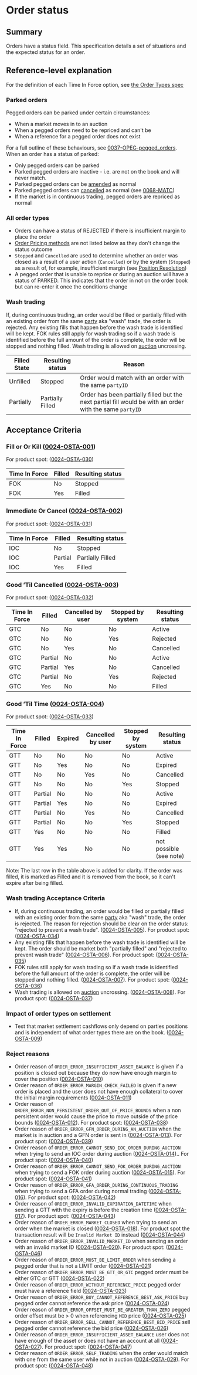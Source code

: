 # Order status

## Summary

Orders have a status field. This specification details a set of situations and the expected status for an order.

## Reference-level explanation

For the definition of each Time In Force option, see [the Order Types spec](./0014-ORDT-order_types.md#time-in-force--validity)

### Parked orders

Pegged orders can be parked under certain circumstances:

- When a market moves in to an auction
- When a pegged orders need to be repriced and can't be
- When a reference for a pegged order does not exist

For a full outline of these behaviours, see [0037-OPEG-pegged_orders](./0037-OPEG-pegged_orders.md#guide-level-explanation). When an order has a status of parked:

- Only pegged orders can be parked
- Parked pegged orders are inactive - i.e. are not on the book and will never match.
- Parked pegged orders can be [amended](./0004-AMND-amends.md) as normal
- Parked pegged orders can [cancelled](./0033-OCAN-cancel_orders.md) as normal (see [0068-MATC](./0068-MATC-matching_engine.md#0068-MATC-033))
- If the market is in continuous trading, pegged orders are repriced as normal

### All order types

- Orders can have a status of REJECTED if there is insufficient margin to place the order
- [Order Pricing methods](./0014-ORDT-order_types.md) are not listed below as they don't change the status outcome
- `Stopped` and `Cancelled` are used to determine whether an order was closed as a result of a user action (`Cancelled`) or by the system (`Stopped`) as a result of, for example, insufficient margin (see [Position Resolution](./0012-POSR-position_resolution.md#position-resolution-algorithm))
- A pegged order that is unable to reprice or during an auction will have a status of PARKED. This indicates that the order in not on the order book but can re-enter it once the conditions change

### Wash trading

If, during continuous trading, an order would be filled or partially filled with an existing order from the same [party](./0017-PART-party.md) aka "wash" trade, the order is rejected. Any existing fills that happen before the wash trade is identified will be kept. FOK rules still apply for wash trading so if a wash trade is identified before the full amount of the order is complete, the order will be stopped and nothing filled.
Wash trading is allowed on [auction](0026-AUCT-auctions.md) uncrossing.

| Filled State | Resulting status | Reason |
|--------------|------------------|--------|
|   Unfilled   |     Stopped     | Order would match with an order with the same `partyID` |
|   Partially  |     Partially Filled     | Order has been partially filled but the next partial fill would be with an order with the same `partyID` |

## Acceptance Criteria

### Fill or Or Kill (<a name="0024-OSTA-001" href="#0024-OSTA-001">0024-OSTA-001</a>)

For product spot: (<a name="0024-OSTA-030" href="#0024-OSTA-030">0024-OSTA-030</a>)

| Time In Force | Filled | Resulting status |
|---------------|--------|------------------|
|      FOK      |   No   |      Stopped     |
|      FOK      |   Yes  |      Filled      |

### Immediate Or Cancel (<a name="0024-OSTA-002" href="#0024-OSTA-002">0024-OSTA-002</a>)

For product spot: (<a name="0024-OSTA-031" href="#0024-OSTA-031">0024-OSTA-031</a>)

| Time In Force | Filled  | Resulting status |
|---------------|---------|------------------|
|      IOC      |    No   |      Stopped     |
|      IOC      | Partial |      Partially Filled      |
|      IOC      |   Yes   |  Filled |

### Good ’Til Cancelled (<a name="0024-OSTA-003" href="#0024-OSTA-003">0024-OSTA-003</a>)

For product spot: (<a name="0024-OSTA-032" href="#0024-OSTA-032">0024-OSTA-032</a>)

| Time In Force | Filled  | Cancelled by user | Stopped by system | Resulting status |
|---------------|---------|-------------------|-------------------|------------------|
|      GTC      |    No   |         No        |         No        |      Active      |
|      GTC      |    No   |         No        |        Yes        |      Rejected     |
|      GTC      |    No   |        Yes        |         No        |     Cancelled    |
|      GTC      | Partial |         No        |         No        |      Active      |
|      GTC      | Partial |        Yes        |         No        |     Cancelled    |
|      GTC      | Partial |         No        |        Yes        |      Rejected     |
|      GTC      |   Yes   |         No        |         No        |      Filled      |

### Good ’Til Time (<a name="0024-OSTA-004" href="#0024-OSTA-004">0024-OSTA-004</a>)

For product spot: (<a name="0024-OSTA-033" href="#0024-OSTA-033">0024-OSTA-033</a>)

| Time In Force | Filled  | Expired | Cancelled by user | Stopped by system | Resulting status |
|---------------|---------|---------|-------------------|-------------------|------------------|
|      GTT      |    No   |    No   |         No        |         No        |      Active      |
|      GTT      |    No   |   Yes   |         No        |         No        |      Expired     |
|      GTT      |    No   |    No   |        Yes        |         No        |     Cancelled    |
|      GTT      |    No   |    No   |         No        |        Yes        |      Stopped     |
|      GTT      | Partial |    No   |         No        |         No        |      Active      |
|      GTT      | Partial |   Yes   |         No        |         No        |      Expired     |
|      GTT      | Partial |    No   |        Yes        |         No        |     Cancelled    |
|      GTT      | Partial |    No   |         No        |        Yes        |      Stopped     |
|      GTT      |   Yes   |    No   |         No        |         No        |      Filled      |
|      GTT      |   Yes   |   Yes   |         No        |         No        | not possible (see note) |

Note: The last row in the table above is added for clarity. If the order was filled, it is marked as Filled and it is removed from the book, so it can't expire after being filled.

### Wash trading Acceptance Criteria

- If, during continuous trading, an order would be filled or partially filled with an existing order from the same [party](./0017-PART-party.md) aka "wash" trade, the order is rejected. The reason for rejection should be clear on the order status: "rejected to prevent a wash trade". (<a name="0024-OSTA-005" href="#0024-OSTA-005">0024-OSTA-005</a>). For product spot: (<a name="0024-OSTA-034" href="#0024-OSTA-034">0024-OSTA-034</a>)
- Any existing fills that happen before the wash trade is identified will be kept. The order should be market both "partially filled" and "rejected to prevent wash trade" (<a name="0024-OSTA-006" href="#0024-OSTA-006">0024-OSTA-006</a>). For product spot: (<a name="0024-OSTA-035" href="#0024-OSTA-035">0024-OSTA-035</a>)
- FOK rules still apply for wash trading so if a wash trade is identified before the full amount of the order is complete, the order will be stopped and nothing filled. (<a name="0024-OSTA-007" href="#0024-OSTA-007">0024-OSTA-007</a>). For product spot: (<a name="0024-OSTA-036" href="#0024-OSTA-036">0024-OSTA-036</a>)
- Wash trading is allowed on [auction](0026-AUCT-auctions.md) uncrossing. (<a name="0024-OSTA-008" href="#0024-OSTA-008">0024-OSTA-008</a>). For product spot: (<a name="0024-OSTA-037" href="#0024-OSTA-037">0024-OSTA-037</a>)

### Impact of order types on settlement

- Test that market settlement cashflows only depend on parties positions and is independent of what order types there are on the book. (<a name="0024-OSTA-009" href="#0024-OSTA-009">0024-OSTA-009</a>)

### Reject reasons

- Order reason of `ORDER_ERROR_INSUFFICIENT_ASSET_BALANCE` is given if a position is closed out because they do now have enough margin to cover the position (<a name="0024-OSTA-010" href="#0024-OSTA-010">0024-OSTA-010</a>)
- Order reason of `ORDER_ERROR_MARGIN_CHECK_FAILED` is given if a new order is placed and the user does not have enough collateral to cover the initial margin requirements (<a name="0024-OSTA-011" href="#0024-OSTA-011">0024-OSTA-011</a>)
- Order reason of `ORDER_ERROR_NON_PERSISTENT_ORDER_OUT_OF_PRICE_BOUNDS` when a non persistent order would cause the price to move outside of the price bounds (<a name="0024-OSTA-012" href="#0024-OSTA-012">0024-OSTA-012</a>). For product spot: (<a name="0024-OSTA-038" href="#0024-OSTA-038">0024-OSTA-038</a>)
- Order reason of `ORDER_ERROR_GFN_ORDER_DURING_AN_AUCTION` when the market is in auction and a GFN order is sent in (<a name="0024-OSTA-013" href="#0024-OSTA-013">0024-OSTA-013</a>). For product spot: (<a name="0024-OSTA-039" href="#0024-OSTA-039">0024-OSTA-039</a>)
- Order reason of `ORDER_ERROR_CANNOT_SEND_IOC_ORDER_DURING_AUCTION` when trying to send an IOC order during auction (<a name="0024-OSTA-014" href="#0024-OSTA-014">0024-OSTA-014</a>).. For product spot: (<a name="0024-OSTA-040" href="#0024-OSTA-040">0024-OSTA-040</a>)
- Order reason of `ORDER_ERROR_CANNOT_SEND_FOK_ORDER_DURING_AUCTION` when trying to send a FOK order during auction (<a name="0024-OSTA-015" href="#0024-OSTA-015">0024-OSTA-015</a>). For product spot: (<a name="0024-OSTA-041" href="#0024-OSTA-041">0024-OSTA-041</a>)
- Order reason of `ORDER_ERROR_GFA_ORDER_DURING_CONTINUOUS_TRADING` when trying to send a GFA order during normal trading (<a name="0024-OSTA-016" href="#0024-OSTA-016">0024-OSTA-016</a>). For product spot: (<a name="0024-OSTA-042" href="#0024-OSTA-042">0024-OSTA-042</a>)
- Order reason of `ORDER_ERROR_INVALID_EXPIRATION_DATETIME` when sending a GTT with the expiry is before the creation time (<a name="0024-OSTA-017" href="#0024-OSTA-017">0024-OSTA-017</a>). For product spot: (<a name="0024-OSTA-043" href="#0024-OSTA-043">0024-OSTA-043</a>)
- Order reason of `ORDER_ERROR_MARKET_CLOSED` when trying to send an order when the market is closed (<a name="0024-OSTA-018" href="#0024-OSTA-018">0024-OSTA-018</a>). For product spot the transaction result will be `Invalid Market ID` instead (<a name="0024-OSTA-044" href="#0024-OSTA-044">0024-OSTA-044</a>) 
- Order reason of `ORDER_ERROR_INVALID_MARKET_ID` when sending an order with an invalid market ID (<a name="0024-OSTA-020" href="#0024-OSTA-020">0024-OSTA-020</a>). For product spot: (<a name="0024-OSTA-046" href="#0024-OSTA-046">0024-OSTA-046</a>)
- Order reason of `ORDER_ERROR_MUST_BE_LIMIT_ORDER` when sending a pegged order that is not a LIMIT order (<a name="0024-OSTA-021" href="#0024-OSTA-021">0024-OSTA-021</a>)
- Order reason of `ORDER_ERROR_MUST_BE_GTT_OR_GTC` pegged order must be either GTC or GTT (<a name="0024-OSTA-022" href="#0024-OSTA-022">0024-OSTA-022</a>)
- Order reason of `ORDER_ERROR_WITHOUT_REFERENCE_PRICE` pegged order must have a reference field (<a name="0024-OSTA-023" href="#0024-OSTA-023">0024-OSTA-023</a>)
- Order reason of `ORDER_ERROR_BUY_CANNOT_REFERENCE_BEST_ASK_PRICE` buy pegged order cannot reference the ask price (<a name="0024-OSTA-024" href="#0024-OSTA-024">0024-OSTA-024</a>)
- Order reason of `ORDER_ERROR_OFFSET_MUST_BE_GREATER_THAN_ZERO` pegged order offset must be > 0 when referencing `MID` price (<a name="0024-OSTA-025" href="#0024-OSTA-025">0024-OSTA-025</a>)
- Order reason of `ORDER_ERROR_SELL_CANNOT_REFERENCE_BEST_BID_PRICE` sell pegged order cannot reference the bid price (<a name="0024-OSTA-026" href="#0024-OSTA-026">0024-OSTA-026</a>)
- Order reason of `ORDER_ERROR_INSUFFICIENT_ASSET_BALANCE` user does not have enough of the asset or does not have an account at all (<a name="0024-OSTA-027" href="#0024-OSTA-027">0024-OSTA-027</a>). For product spot: (<a name="0024-OSTA-047" href="#0024-OSTA-047">0024-OSTA-047</a>)
- Order reason of `ORDER_ERROR_SELF_TRADING` when the order would match with one from the same user while not in auction (<a name="0024-OSTA-029" href="#0024-OSTA-029">0024-OSTA-029</a>). For product spot: (<a name="0024-OSTA-048" href="#0024-OSTA-048">0024-OSTA-048</a>)
